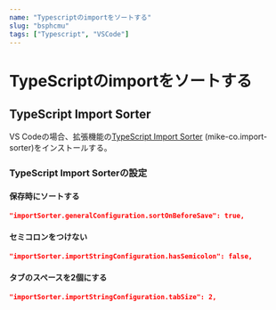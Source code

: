 ```yaml
---
name: "Typescriptのimportをソートする"
slug: "bsphcmu"
tags: ["Typescript", "VSCode"]
---
```


# TypeScriptのimportをソートする


## TypeScript Import Sorter

VS Codeの場合、拡張機能の[TypeScript Import Sorter](https://marketplace.visualstudio.com/items?itemName=mike-co.import-sorter) (mike-co.import-sorter)をインストールする。

### TypeScript Import Sorterの設定

#### 保存時にソートする

```json
"importSorter.generalConfiguration.sortOnBeforeSave": true,
```

#### セミコロンをつけない

```json
"importSorter.importStringConfiguration.hasSemicolon": false,
```

#### タブのスペースを2個にする

```json
"importSorter.importStringConfiguration.tabSize": 2,
```
